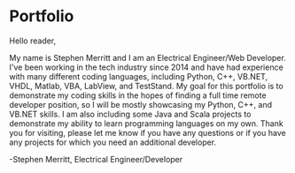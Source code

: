 # Portfolio

Hello reader,

My name is Stephen Merritt and I am an Electrical Engineer/Web Developer. I've been working in the tech industry since 2014 and have had experience with many different coding languages, including Python, C++, VB.NET, VHDL, Matlab, VBA, LabView, and TestStand. My goal for this portfolio is to demonstrate my coding skills in the hopes of finding a full time remote developer position, so I will be mostly showcasing my Python, C++, and VB.NET skills. I am also including some Java and Scala projects to demonstrate my ability to learn programming languages on my own. Thank you for visiting, please let me know if you have any questions or if you have any projects for which you need an additional developer.

-Stephen Merritt, Electrical Engineer/Developer
